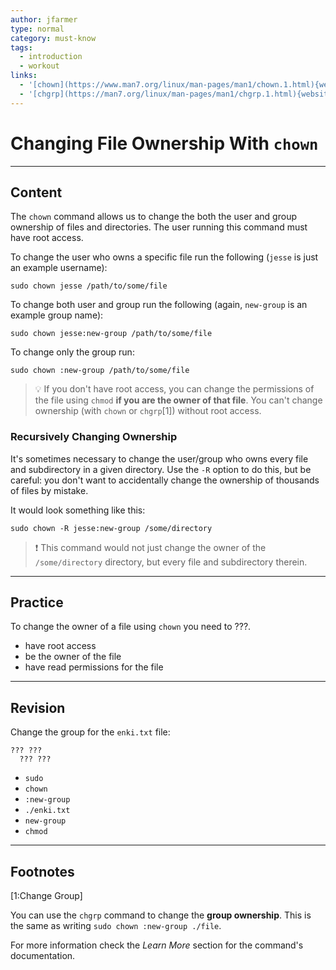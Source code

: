 ```yaml
---
author: jfarmer
type: normal
category: must-know
tags:
  - introduction
  - workout
links:
  - '[chown](https://www.man7.org/linux/man-pages/man1/chown.1.html){website}'
  - '[chgrp](https://man7.org/linux/man-pages/man1/chgrp.1.html){website}'
---
```


# Changing File Ownership With `chown`


---

## Content

The `chown` command allows us to change the both the user and group ownership of files and directories. The user running this command must have root access.

To change the user who owns a specific file run the following (`jesse` is just an example username):

```shell
sudo chown jesse /path/to/some/file
```

To change both user and group run the following (again, `new-group` is an example group name):

```shell
sudo chown jesse:new-group /path/to/some/file
```

To change only the group run:

```shell
sudo chown :new-group /path/to/some/file
```

> 💡 If you don't have root access, you can change the permissions of the file using `chmod` **if you are the owner of that file**. You can't change ownership (with `chown` or `chgrp`[1]) without root access.

### Recursively Changing Ownership

It's sometimes necessary to change the user/group who owns every file and subdirectory in a given directory. Use the `-R` option to do this, but be careful: you don't want to accidentally change the ownership of thousands of files by mistake.

It would look something like this:

```shell
sudo chown -R jesse:new-group /some/directory
```

> ❗ This command would not just change the owner of the `/some/directory` directory, but every file and subdirectory therein.


---

## Practice

To change the owner of a file using `chown` you need to ???.

* have root access
* be the owner of the file
* have read permissions for the file


---

## Revision

Change the group for the `enki.txt` file:

    ??? ??? 
      ??? ???

* `sudo`
* `chown`
* `:new-group`
* `./enki.txt`
* `new-group`
* `chmod`


---

## Footnotes

[1:Change Group]

You can use the `chgrp` command to change the **group ownership**. This is the same as writing `sudo chown :new-group ./file`.

For more information check the *Learn More* section for the command's documentation.
